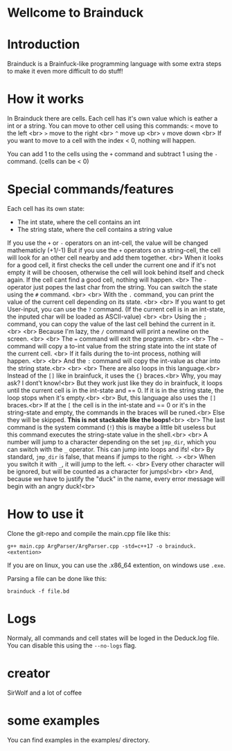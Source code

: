 # Wellcome to Brainduck

# Introduction
Brainduck is a Brainfuck-like programming language with some extra steps to make it even more difficult to do stuff!

# How it works
In Brainduck there are cells. Each cell has it's own value which is eather a int or a string.
You can move to other cell using this commands:
`<` move to the left <br\>
`>` move to the right <br\>
`^` move up <br\>
`v` move down <br\>
If you want to move to a cell with the index < 0, nothing will happen.

You can add 1 to the cells using the `+` command and subtract 1 using the `-` command. (cells can be < 0)

# Special commands/features

Each cell has its own state:
 - The int state, where the cell contains an int
 - The string state, where the cell contains a string value

If you use the `+` or `-` operators on an int-cell, the value will be changed mathematicly (+1/-1)
But if you use the `+` operators on a string-cell, the cell will look for an other cell nearby and add them together. <br\>
When it looks for a good cell, it first checks the cell under the current one and if it's not empty it will be choosen, otherwise the cell will look behind itself and check again. If the cell cant find a good cell, nothing will happen. <br\>
The `-` operator just popes the last char from the string.
You can switch the state using the `#` command. <br\>
<br\>
With the `.` command, you can print the value of the current cell depending on its state. <br\>
<br\>
If you want to get User-input, you can use the `?` command. (If the current cell is in an int-state, the inputed char will be loaded as ASCII-value) <br\>
<br\>
Using the `;` command, you can copy the value of the last cell behind the current in it. <br\>
<br\>
Because I'm lazy, the `/` command will print a newline on the screen. <br\>
<br\>
The `=` command will exit the programm. <br\>
<br\>
The `~` command will copy a to-int value from the string state into the int state of the current cell.  <br\>
If it fails during the to-int process, nothing will happen. <br\>
<br\>
And the `:` command will copy the int-value as char into the string state.<br\>
<br\>
<br\>
There are also loops in this language.<br\>
Instead of the `[]` like in brainfuck, it uses the `{}` braces.<br\>
Why, you may ask? I dont't know!<br\>
But they work just like they do in brainfuck, it loops until the current cell is in the int-state and == 0. If it is in the string state, the loop stops when it's empty.<br\>
<br\>
But, this language also uses the `[]` braces.<br\>
If at the `[` the cell is in the int-state and == 0 or it's in the string-state and empty, the commands in the braces will be runed.<br\>
Else they will be skipped. **This is not stackable like the loops!**<br\>
<br\>
The last command is the system command (`!`) this is maybe a little bit useless but this command executes the string-state value in the shell.<br\>
<br\>
A number will jump to a character depending on the set `jmp_dir`, which you can switch with the `_` operator. This can jump into loops and ifs! <br\>
By standard, `jmp_dir` is false, that means if jumps to the right. `->` <br\>
When you switch it with `_`, it will jump to the left. `<-`
<br\>
Every other character will be ignored, but will be counted as a character for jumps!<br\>
<br\>
And, because we have to justify the "duck" in the name, every error message will begin with an angry duck!<br\>

# How to use it
Clone the git-repo and compile the main.cpp file like this:
```
g++ main.cpp ArgParser/ArgParser.cpp -std=c++17 -o brainduck.<extention>
```

If you are on linux, you can use the .x86_64 extention,
on windows use `.exe`.

Parsing a file can be done like this:
```
brainduck -f file.bd
```

# Logs
Normaly, all commands and cell states will be loged in the Deduck.log file.
You can disable this using the `--no-logs` flag.

# creator
SirWolf and a lot of coffee

# some examples
You can find examples in the examples/ directory.